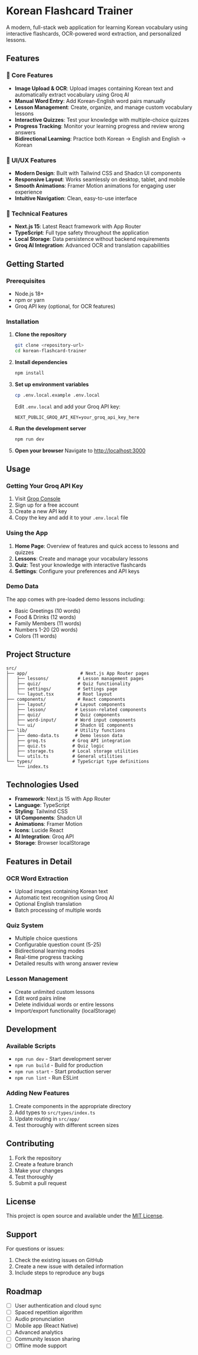 # Korean Flashcard Trainer

A modern, full-stack web application for learning Korean vocabulary using interactive flashcards, OCR-powered word extraction, and personalized lessons.

## Features

### 🎯 Core Features
- **Image Upload & OCR**: Upload images containing Korean text and automatically extract vocabulary using Groq AI
- **Manual Word Entry**: Add Korean-English word pairs manually
- **Lesson Management**: Create, organize, and manage custom vocabulary lessons
- **Interactive Quizzes**: Test your knowledge with multiple-choice quizzes
- **Progress Tracking**: Monitor your learning progress and review wrong answers
- **Bidirectional Learning**: Practice both Korean → English and English → Korean

### 🎨 UI/UX Features
- **Modern Design**: Built with Tailwind CSS and Shadcn UI components
- **Responsive Layout**: Works seamlessly on desktop, tablet, and mobile
- **Smooth Animations**: Framer Motion animations for engaging user experience
- **Intuitive Navigation**: Clean, easy-to-use interface

### 🔧 Technical Features
- **Next.js 15**: Latest React framework with App Router
- **TypeScript**: Full type safety throughout the application
- **Local Storage**: Data persistence without backend requirements
- **Groq AI Integration**: Advanced OCR and translation capabilities

## Getting Started

### Prerequisites
- Node.js 18+ 
- npm or yarn
- Groq API key (optional, for OCR features)

### Installation

1. **Clone the repository**
   ```bash
   git clone <repository-url>
   cd korean-flashcard-trainer
   ```

2. **Install dependencies**
   ```bash
   npm install
   ```

3. **Set up environment variables**
   ```bash
   cp .env.local.example .env.local
   ```
   
   Edit `.env.local` and add your Groq API key:
   ```
   NEXT_PUBLIC_GROQ_API_KEY=your_groq_api_key_here
   ```

4. **Run the development server**
   ```bash
   npm run dev
   ```

5. **Open your browser**
   Navigate to [http://localhost:3000](http://localhost:3000)

## Usage

### Getting Your Groq API Key

1. Visit [Groq Console](https://console.groq.com/keys)
2. Sign up for a free account
3. Create a new API key
4. Copy the key and add it to your `.env.local` file

### Using the App

1. **Home Page**: Overview of features and quick access to lessons and quizzes
2. **Lessons**: Create and manage your vocabulary lessons
3. **Quiz**: Test your knowledge with interactive flashcards
4. **Settings**: Configure your preferences and API keys

### Demo Data

The app comes with pre-loaded demo lessons including:
- Basic Greetings (10 words)
- Food & Drinks (12 words)
- Family Members (11 words)
- Numbers 1-20 (20 words)
- Colors (11 words)

## Project Structure

```
src/
├── app/                    # Next.js App Router pages
│   ├── lessons/           # Lesson management pages
│   ├── quiz/              # Quiz functionality
│   ├── settings/          # Settings page
│   └── layout.tsx         # Root layout
├── components/            # React components
│   ├── layout/           # Layout components
│   ├── lesson/           # Lesson-related components
│   ├── quiz/             # Quiz components
│   ├── word-input/       # Word input components
│   └── ui/               # Shadcn UI components
├── lib/                  # Utility functions
│   ├── demo-data.ts      # Demo lesson data
│   ├── groq.ts          # Groq API integration
│   ├── quiz.ts          # Quiz logic
│   ├── storage.ts       # Local storage utilities
│   └── utils.ts         # General utilities
└── types/               # TypeScript type definitions
    └── index.ts
```

## Technologies Used

- **Framework**: Next.js 15 with App Router
- **Language**: TypeScript
- **Styling**: Tailwind CSS
- **UI Components**: Shadcn UI
- **Animations**: Framer Motion
- **Icons**: Lucide React
- **AI Integration**: Groq API
- **Storage**: Browser localStorage

## Features in Detail

### OCR Word Extraction
- Upload images containing Korean text
- Automatic text recognition using Groq AI
- Optional English translation
- Batch processing of multiple words

### Quiz System
- Multiple choice questions
- Configurable question count (5-25)
- Bidirectional learning modes
- Real-time progress tracking
- Detailed results with wrong answer review

### Lesson Management
- Create unlimited custom lessons
- Edit word pairs inline
- Delete individual words or entire lessons
- Import/export functionality (localStorage)

## Development

### Available Scripts

- `npm run dev` - Start development server
- `npm run build` - Build for production
- `npm run start` - Start production server
- `npm run lint` - Run ESLint

### Adding New Features

1. Create components in the appropriate directory
2. Add types to `src/types/index.ts`
3. Update routing in `src/app/`
4. Test thoroughly with different screen sizes

## Contributing

1. Fork the repository
2. Create a feature branch
3. Make your changes
4. Test thoroughly
5. Submit a pull request

## License

This project is open source and available under the [MIT License](LICENSE).

## Support

For questions or issues:
1. Check the existing issues on GitHub
2. Create a new issue with detailed information
3. Include steps to reproduce any bugs

## Roadmap

- [ ] User authentication and cloud sync
- [ ] Spaced repetition algorithm
- [ ] Audio pronunciation
- [ ] Mobile app (React Native)
- [ ] Advanced analytics
- [ ] Community lesson sharing
- [ ] Offline mode support
